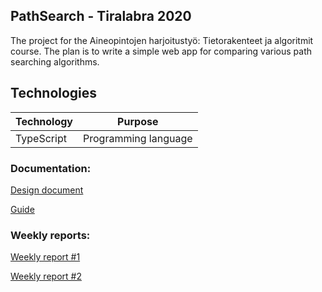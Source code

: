 ## PathSearch - Tiralabra 2020

The project for the Aineopintojen harjoitustyö: Tietorakenteet ja algoritmit course. The plan is to write a simple web app for comparing various path searching algorithms.

## Technologies

| Technology | Purpose              |
| ---------- | -------------------- |
| TypeScript | Programming language |

### Documentation:

[Design document](./docs/design_document.md)

[Guide](./docs/guide.md)

### Weekly reports:

[Weekly report #1](./docs/weekly_report_1.md)

[Weekly report #2](./docs/weekly_report_2.md)